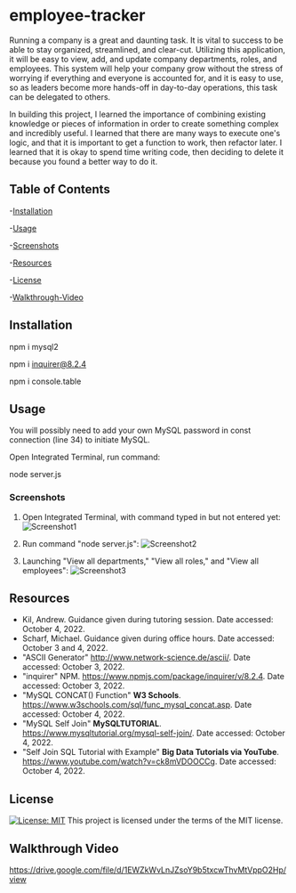 # employee-tracker

Running a company is a great and daunting task. It is vital to success to be able to stay organized, streamlined, and clear-cut. Utilizing this application, it will be easy to view, add, and update company departments, roles, and employees. This system will help your company grow without the stress of worrying if everything and everyone is accounted for, and it is easy to use, so as leaders become more hands-off in day-to-day operations, this task can be delegated to others.

In building this project, I learned the importance of combining existing knowledge or pieces of information in order to create something complex and incredibly useful. I learned that there are many ways to execute one's logic, and that it is important to get a function to work, then refactor later. I learned that it is okay to spend time writing code, then deciding to delete it because you found a better way to do it.

## Table of Contents

-[Installation](#installation)

-[Usage](#usage)

-[Screenshots](#screenshots)

-[Resources](#resources)

-[License](#license)

-[Walkthrough-Video](#walkthrough-video)

## Installation

npm i mysql2

npm i inquirer@8.2.4

npm i console.table

## Usage

You will possibly need to add your own MySQL password in const connection (line 34) to initiate MySQL.

Open Integrated Terminal, run command:

node server.js

### Screenshots
1) Open Integrated Terminal, with command typed in but not entered yet:
![Screenshot1](https://user-images.githubusercontent.com/108099192/193993487-60ea5980-a6f8-4c0c-bfdb-11553a6cbc47.png)

2) Run command "node server.js":
![Screenshot2](https://user-images.githubusercontent.com/108099192/193993489-cfba376c-0597-4003-bf6f-ef2baccc57b0.png)

3) Launching "View all departments," "View all roles," and "View all employees":
![Screenshot3](https://user-images.githubusercontent.com/108099192/193993490-6da78031-5ebc-46b4-ba79-a5af0ec99cf4.png)

## Resources

- Kil, Andrew. Guidance given during tutoring session. Date accessed: October 4, 2022.
- Scharf, Michael. Guidance given during office hours. Date accessed: October 3 and 4, 2022.
- "ASCII Generator" <http://www.network-science.de/ascii/>. Date accessed: October 3, 2022.
- "inquirer" NPM. <https://www.npmjs.com/package/inquirer/v/8.2.4>. Date accessed: October 3, 2022.
- "MySQL CONCAT() Function" <b>W3 Schools</b>. <https://www.w3schools.com/sql/func_mysql_concat.asp>. Date accessed: October 4, 2022.
- "MySQL Self Join" <b>MySQLTUTORIAL</b>. <https://www.mysqltutorial.org/mysql-self-join/>. Date accessed: October 4, 2022.
- "Self Join SQL Tutorial with Example" <b>Big Data Tutorials via YouTube</b>. <https://www.youtube.com/watch?v=ck8mVDOOCCg>. Date accessed: October 4, 2022.

## License

[![License: MIT](https://img.shields.io/badge/License-MIT-yellow.svg)](https://opensource.org/licenses/MIT)
This project is licensed under the terms of the MIT license.

## Walkthrough Video

<https://drive.google.com/file/d/1EWZkWvLnJZsoY9b5txcwThvMtVppO2Hp/view>